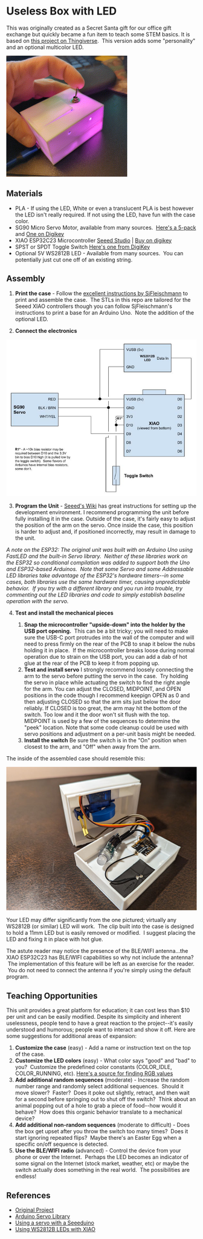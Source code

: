 # Useless Box with LED
This was originally created as a Secret Santa gift for our office gift exchange but quickly became a fun item to teach some STEM basics.  It is based on [this project on Thingiverse](https://www.thingiverse.com/thing:415296).  This version adds some "personality" and an optional multicolor LED.

![Useless Box Animated GIF](Docs/Sample.gif)

## Materials
- PLA - If using the LED, White or even a translucent PLA is best however the LED isn't really required.  If not using the LED, have fun with the case color.
- SG90 Micro Servo Motor, available from many sources.  [Here's a 5-pack](https://www.amazon.com/Dorhea-Arduino-Helicopter-Airplane-Walking/dp/B07Q6JGWNV/) and [One on Digikey](https://www.digikey.com/en/products/detail/gearbox-labs/PART-MICRO-SERVO-SG-90-ANALOG/16159912)
- XIAO ESP32C23 Microcontroller [Seeed Studio](https://www.seeedstudio.com/Seeed-XIAO-ESP32C3-p-5431.html) | [Buy on digikey](https://www.digikey.com/en/products/detail/seeed-technology-co-ltd/113991054/16652880)
- SPST or SPDT Toggle Switch [Here's one from DigiKey](https://www.digikey.com/en/products/detail/nte-electronics,-inc/54-301PC/11647755)
- Optional 5V WS2812B LED - Available from many sources.  You can potentially just cut one off of an existing string.

## Assembly
1. **Print the case** - Follow the [excellent instructions by SjFleischmann](https://www.thingiverse.com/thing:415296) to print and assemble the case.  The STLs in this repo are tailored for the Seeed XIAO controllers though you can follow SjFleischmann's instructions to print a base for an Arduino Uno.  Note the addition of the optional LED.

2. **Connect the electronics**

![Schematic](Docs/Schematic.jpg)

3. **Program the Unit** - [Seeed's Wiki](https://wiki.seeedstudio.com/XIAO_ESP32C3_Getting_Started/) has great instructions for setting up the development environment.  I recommend programming the unit before fully installing it in the case.  Outside of the case, it's fairly easy to adjust the position of the arm on the servo.  Once inside the case, this position is harder to adjust and, if positioned incorrectly, may result in damage to the unit.  

*A note on the ESP32: The original unit was built with an Arduino Uno using FastLED and the built-in Servo library.  Neither of these libraries work on the ESP32 so conditional compilation was added to support both the Uno and ESP32-based Arduinos.  Note that some Servo and some Addressable LED libraries take advantage of the ESP32's hardware timers--in some cases, both libraries use the same hardware timer, causing unpredictable behavior.  If you try with a different library and you run into trouble, try commenting out the LED libraries and code to simply establish baseline operation with the servo.*

4. **Test and install the mechanical pieces**
   
    1. **Snap the microcontroller "upside-down" into the holder by the USB port opening.**  This can be a bit tricky; you will need to make sure the USB-C port protrudes into the wall of the computer and will need to press firmly on the rear of the PCB to snap it below the nubs holding it in place.  If the microcontroller breaks loose during normal operation due to strain on the USB port, you can add a dab of hot glue at the rear of the PCB to keep it from popping up.
    2. **Test and install servo** I strongly recommend loosely connecting the arm to the servo before putting the servo in the case.  Try holding the servo in place while actuating the switch to find the right angle for the arm.  You can adjust the CLOSED, MIDPOINT, and OPEN positions in the code though I recommend keepign OPEN as 0 and then adjusting CLOSED so that the arm sits just below the door reliably.  If CLOSED is too great, the arm may hit the bottom of the switch.  Too low and it the door won't sit flush with the top.  MIDPOINT is used by a few of the sequences to determine the "peek" location.  Note that some code cleanup could be used with servo positions and adjustment on a per-unit basis might be needed.
    3. **Install the switch** Be sure the switch is in the "On" position when closest to the arm, and "Off" when away from the arm.

The inside of the assembled case should resemble this:

![Inside view of case](Docs/Assembly.jpg)

Your LED may differ significantly from the one pictured; virtually any WS2812B (or similar) LED will work.  The clip built into the case is designed to hold a 11mm LED but is easily removed or modified.  I suggest placing the LED and fixing it in place with hot glue.

The astute reader may notice the presence of the BLE/WIFI antenna...the XIAO ESP32C23 has BLE/WIFI capabilities so why not include the antenna?  The implementation of this feature will be left as an exercise for the reader.  You do not need to connect the antenna if you're simply using the default program.

## Teaching Opportunities
This unit provides a great platform for education; it can cost less than $10 per unit and can be easily modified.  Despite its simplicity and inherent uselessness, people tend to have a great reaction to the project--it's easily understood and humorous; people want to interact and show it off.  Here are some suggestions for additional areas of expansion:

1. **Customize the case** (easy) - Add a name or instruction text on the top of the case.
2. **Customize the LED colors** (easy) - What color says "good" and "bad" to you?  Customize the predefined color constants (COLOR_IDLE, COLOR_RUNNING, etc). [Here's a source for finding RGB values](https://www.w3schools.com/colors/colors_picker.asp)
4. **Add additional random sequences** (moderate) - Increase the random number range and randomly select additional sequences.  Should it move slower?  Faster?  Does it poke out slightly, retract, and then wait for a second before springing out to shut off the switch?  Think about an animal popping out of a hole to grab a piece of food--how would it behave?  How does this organic behavior translate to a mechanical device?
5. **Add additional non-random sequences** (moderate to difficult) - Does the box get upset after you throw the switch too many times?  Does it start ignoring repeated flips?  Maybe there's an Easter Egg when a specific on/off sequence is detected.
7. **Use the BLE/WIFI radio** (advanced) - Control the device from your phone or over the Internet.  Perhaps the LED becomes an indicator of some signal on the Internet (stock market, weather, etc) or maybe the switch actually does something in the real world.  The possibilities are endless!


## References
- [Original Project](https://www.thingiverse.com/thing:415296)
- [Arduino Servo Library](https://www.arduino.cc/reference/en/libraries/servo/detach/)
- [Using a servo with a Seeeduino](https://forum.arduino.cc/t/how-to-drive-fs90-9g-servo-with-seeduino/974645/3)
- [Using WS2812B LEDs with XIAO](https://mschoeffler.com/2022/02/15/xiao-ble-tutorial-how-to-control-a-ws2812b-led-strip-with-the-neopixel-library/)
